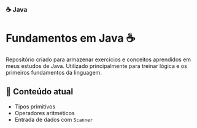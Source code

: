 ### ☕ Java 

# Fundamentos em Java ☕

Repositório criado para armazenar exercícios e conceitos aprendidos em meus estudos de Java. Utilizado principalmente para treinar lógica e os primeiros fundamentos da linguagem.

## 📘 Conteúdo atual

- Tipos primitivos
- Operadores aritméticos
- Entrada de dados com `Scanner`
